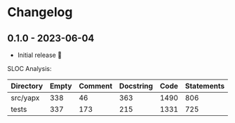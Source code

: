 # Changelog

## 0.1.0 - 2023-06-04

- Initial release :rocket:

SLOC Analysis:

| Directory   |   Empty |   Comment |   Docstring |   Code |   Statements |
|-------------|---------|-----------|-------------|--------|--------------|
| src/yapx    |     338 |        46 |         363 |   1490 |          806 |
| tests       |     337 |       173 |         215 |   1331 |          725 |
